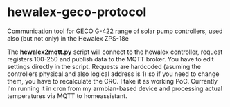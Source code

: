 # hewalex-geco-protocol
Communication tool for GECO G-422 range of solar pump controllers, used also (but not only) in the Hewalex ZPS-18e 

The **hewalex2mqtt.py** script will connect to the hewalex controller, request registers 100-250 and publish data to the MQTT broker.
You have to edit settings directly in the script.
Requests are hardcoded (asuming the controllers physical and also logical address is 1) so if you need to change them, you have to recalculate the CRC. 
I take it as working PoC. Currently I'm running it in cron from my armbian-based device and processing actual temperatures via MQTT to homeassistant.
